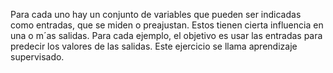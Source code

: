 
Para cada uno hay un conjunto de variables que pueden ser indicadas como entradas, que se miden o preajustan. Estos tienen cierta influencia en una o m´as salidas. Para cada ejemplo, el objetivo es usar las entradas para predecir los valores de las salidas. Este ejercicio se llama aprendizaje supervisado.

